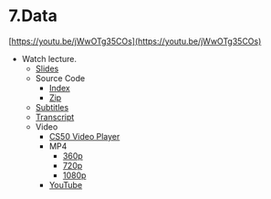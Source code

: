 # 7.Data

[https://youtu.be/jWwOTg35COs](https://youtu.be/jWwOTg35COs)

- Watch lecture.
    - [Slides](http://cdn.cs50.net/mobile/2018/spring/lectures/7/lecture7.pdf)
    - Source Code
        - [Index](http://cdn.cs50.net/mobile/2018/spring/lectures/7/src7/)
        - [Zip](http://cdn.cs50.net/mobile/2018/spring/lectures/7/src7.zip)
    - [Subtitles](http://cdn.cs50.net/mobile/2018/spring/lectures/7/lang/en/lecture7.srt)
    - [Transcript](http://cdn.cs50.net/mobile/2018/spring/lectures/7/lang/en/lecture7.txt)
    - Video
        - [CS50 Video Player](https://video.cs50.io/jWwOTg35COs?screen=PvRZfCrjjZE)
        - MP4
            - [360p](http://cdn.cs50.net/mobile/2018/spring/lectures/7/lecture7-360p.mp4.download)
            - [720p](http://cdn.cs50.net/mobile/2018/spring/lectures/7/lecture7-720p.mp4.download)
            - [1080p](http://cdn.cs50.net/mobile/2018/spring/lectures/7/lecture7-1080p.mp4.download)
        - [YouTube](https://youtu.be/jWwOTg35COs)